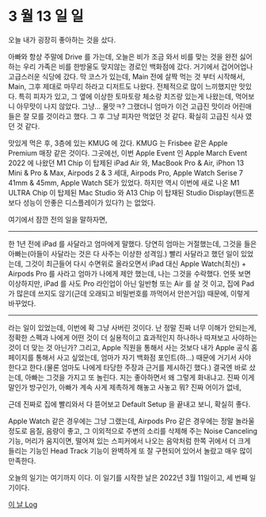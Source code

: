 # 3 월 13 일 일

오늘 내가 굉장히 좋아하는 것을 샀다.

아빠와 항상 주말에 Drive 를 가는데, 오늘은 비가 조금 와서 비를 맞는 것을 완전 싫어하는 우리 가족은 비를 한방울도 맞지않는 경로인 백화점에 갔다. 거기에서 겁어어업나 고급스러운 식당에 갔다. 막 코스가 있는데, Main 전에 살짝 먹는 것 부터 시작해서, Main, 그후 제대로 마무리 하라고 디저트도 나왔다. 전체적으로 많이 느끼했지만 맛있다. 특히 피자가 있고, 그 옆에 이상한 토마토랑 체소랑 치즈랑 있는게 나왔는데, 먹어보니 아무맛이 나지 않았다. 그냥... 물맛ㅋ? 그랬더니 엄마가 이건 고급진 맛이라 어린애들은 잘 모를 것이라고 했다. 그 후 그냥 피자만 먹었던 것 같다. 확실히 고급진 식사 였던 것 같다.

맛있게 먹은 후, 3층에 있는 KMUG 에 갔다. KMUG 는 Frisbee 같은 Apple Premium 매장 같은 것이다. 그곳에선, 이번 Apple Event 인 Apple March Event 2022 에 나왔던 M1 Chip 이 탑제된 iPad Air 와, MacBook Pro & Air, iPhon 13 Mini & Pro & Max, Airpods 2 & 3 세대, Airpods Pro, Apple Watch Serise 7 41mm & 45mm, Apple Watch SE가 있었다. 하지만 역시 이번에 새로 나온 M1 ULTRA Chip 이 탑제된 Mac Studio 와 A13 Chip 이 탑재된 Studio Display(핸드폰 보다 성능이 안좋은 디스플레이가 있다?) 는 없었다.

여기에서 잠깐 전의 일을 말하자면,

---

한 1년 전에 iPad 를 사달라고 엄마에게 말했다. 당연히 엄마는 거절했는데, 그것을 들은 아빠는(아들이 사달라는 것은 다 사주는 이상한 성격임.) 빨리 사달라고 했던 일이 있었는데, 그것이 최근들어 다시 수면위로 올라오면서 iPad 대신 Apple Watch(최신) + Airpods Pro 를 사라고 엄마가 나에게 제안 했는데, 나는 그것을 수락했다. 언뜻 보면 이상하지만, iPad 를 사도 Pro 라인업이 아닌 일반형 또는 Air 를 살 것 이고, 집에 Pad 가 많은데 쓰지도 않기(근데 오래되고 비밀번호를 까먹어서 안쓴거임) 때문에, 이렇게 바꾸었다.

---

라는 일이 있었는데, 이번에 확 그냥 사버린 것이다. 난 정말 진짜 너무 이해가 안되는게, 정확한 스펙과 나에게 어떤 것이 더 실용적이고 효과적인지 하나하나 따져보고 사야하는 것이 더 맞는 것 아닌가? 그리고, Apple 직원을 통해서 사는 것보다 내가 Apple 공식 홈페이지를 통해서 사고 싶었는데, 엄마가 자기 백화점 포인트(하...) 때문에 거기서 사야 한다고 한다.(물론 엄마도 나에게 타당한 주장과 근거를 제시하긴 했다.) 결국엔 바로 샀는데, 아빠는 그것을 가지고 또 놀린다. 지는 좋아하면서 왜 그렇게 화내냐고. 진짜 이게 말인가 방구인가, 아빠가 계속 사게 제촉하게 해놓고 사놓고 뭐? 진짜 어이가 없네,

근데 진짜로 집에 빨리와서 다 뜯어보고 Default Setup 을 끝내고 보니, 확실히 좋다.

Apple Watch 같은 경우에는 그냥 그랬는데, Airpods Pro 같은 경우에는 정말 놀라울 정도로 음질, 음량이 좋고, 그 이외적으로 주변의 소리를 삭제해 주는 Noise Canceling 기능, 머리가 움지이면, 떨어져 있는 스피커에서 나오는 음악처럼 한쪽 귀에서 더 크게 들리는 기능인 Head Track 기능이 완벽하게 또 잘 구현되어 있어서 놀랐고 매우 많이 만족한다.

오늘의 일기는 여기까지 이다. 이 일기를 시작한 날은 2022년 3월 11일이고, 세 번째 일기이다.

[이 날 Log](../../../logs/2022/3/13.md)
